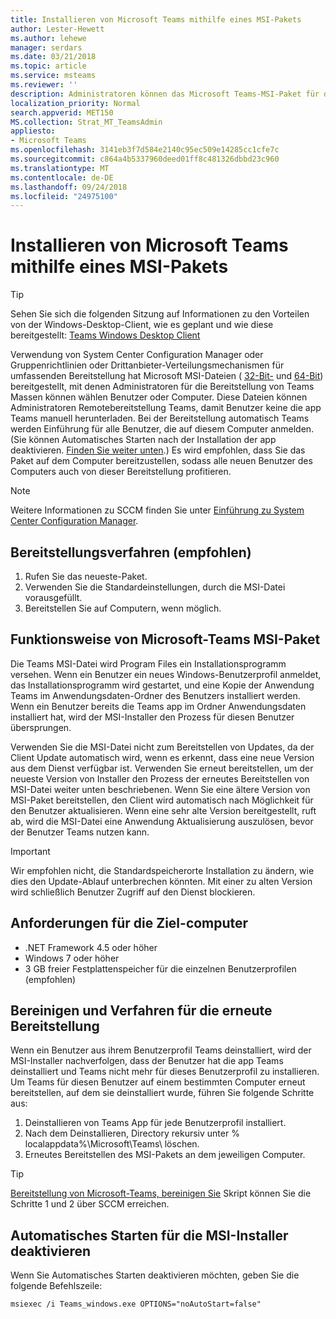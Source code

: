 ```yaml
---
title: Installieren von Microsoft Teams mithilfe eines MSI-Pakets
author: Lester-Hewett
ms.author: lehewe
manager: serdars
ms.date: 03/21/2018
ms.topic: article
ms.service: msteams
ms.reviewer: ''
description: Administratoren können das Microsoft Teams-MSI-Paket für die Massenbereitstellung von Microsoft Teams für ausgewählte Benutzer oder Computer verwenden.
localization_priority: Normal
search.appverid: MET150
MS.collection: Strat_MT_TeamsAdmin
appliesto:
- Microsoft Teams
ms.openlocfilehash: 3141eb3f7d584e2140c95ec509e14285cc1cfe7c
ms.sourcegitcommit: c864a4b5337960deed01ff8c481326dbbd23c960
ms.translationtype: MT
ms.contentlocale: de-DE
ms.lasthandoff: 09/24/2018
ms.locfileid: "24975100"
---
```

<a name="install-microsoft-teams-using-msi"></a>Installieren von Microsoft Teams mithilfe eines MSI-Pakets
=================================

> [!Tip]
> Sehen Sie sich die folgenden Sitzung auf Informationen zu den Vorteilen von der Windows-Desktop-Client, wie es geplant und wie diese bereitgestellt: [Teams Windows Desktop Client](https://aka.ms/teams-clients)

Verwendung von System Center Configuration Manager oder Gruppenrichtlinien oder Drittanbieter-Verteilungsmechanismen für umfassenden Bereitstellung hat Microsoft MSI-Dateien ( [32-Bit-](https://aka.ms/teams32bitmsi) und [64-Bit](https://aka.ms/teams64bitmsi)) bereitgestellt, mit denen Administratoren für die Bereitstellung von Teams Massen können wählen Benutzer oder Computer. Diese Dateien können Administratoren Remotebereitstellung Teams, damit Benutzer keine die app Teams manuell herunterladen. Bei der Bereitstellung automatisch Teams werden Einführung für alle Benutzer, die auf diesem Computer anmelden. (Sie können Automatisches Starten nach der Installation der app deaktivieren. [Finden Sie weiter unten](#disable-auto-lanuch-for-the-msi-installer).) Es wird empfohlen, dass Sie das Paket auf dem Computer bereitzustellen, sodass alle neuen Benutzer des Computers auch von dieser Bereitstellung profitieren. 
 
> [!Note] 
> Weitere Informationen zu SCCM finden Sie unter [Einführung zu System Center Configuration Manager](https://docs.microsoft.com/sccm/core/understand/introduction).

## <a name="deployment-procedure-recommended"></a>Bereitstellungsverfahren (empfohlen)
1. Rufen Sie das neueste-Paket.
2. Verwenden Sie die Standardeinstellungen, durch die MSI-Datei vorausgefüllt.
3. Bereitstellen Sie auf Computern, wenn möglich.

## <a name="how-the-microsoft-teams-msi-package-works"></a>Funktionsweise von Microsoft-Teams MSI-Paket

Die Teams MSI-Datei wird Program Files ein Installationsprogramm versehen. Wenn ein Benutzer ein neues Windows-Benutzerprofil anmeldet, das Installationsprogramm wird gestartet, und eine Kopie der Anwendung Teams im Anwendungsdaten-Ordner des Benutzers installiert werden. Wenn ein Benutzer bereits die Teams app im Ordner Anwendungsdaten installiert hat, wird der MSI-Installer den Prozess für diesen Benutzer übersprungen.

Verwenden Sie die MSI-Datei nicht zum Bereitstellen von Updates, da der Client Update automatisch wird, wenn es erkennt, dass eine neue Version aus dem Dienst verfügbar ist. Verwenden Sie erneut bereitstellen, um der neueste Version von Installer den Prozess der erneutes Bereitstellen von MSI-Datei weiter unten beschriebenen. Wenn Sie eine ältere Version von MSI-Paket bereitstellen, den Client wird automatisch nach Möglichkeit für den Benutzer aktualisieren. Wenn eine sehr alte Version bereitgestellt, ruft ab, wird die MSI-Datei eine Anwendung Aktualisierung auszulösen, bevor der Benutzer Teams nutzen kann. 

> [!Important] 
> Wir empfohlen nicht, die Standardspeicherorte Installation zu ändern, wie dies den Update-Ablauf unterbrechen könnten. Mit einer zu alten Version wird schließlich Benutzer Zugriff auf den Dienst blockieren. 


## <a name="target-computer-requirements"></a>Anforderungen für die Ziel-computer

- .NET Framework 4.5 oder höher
- Windows 7 oder höher
- 3 GB freier Festplattenspeicher für die einzelnen Benutzerprofilen (empfohlen)

## <a name="clean-up-and-redeployment-procedure"></a>Bereinigen und Verfahren für die erneute Bereitstellung
Wenn ein Benutzer aus ihrem Benutzerprofil Teams deinstalliert, wird der MSI-Installer nachverfolgen, dass der Benutzer hat die app Teams deinstalliert und Teams nicht mehr für dieses Benutzerprofil zu installieren. Um Teams für diesen Benutzer auf einem bestimmten Computer erneut bereitstellen, auf dem sie deinstalliert wurde, führen Sie folgende Schritte aus:

1. Deinstallieren von Teams App für jede Benutzerprofil installiert. 
2. Nach dem Deinstallieren, Directory rekursiv unter % localappdata%\Microsoft\Teams\ löschen. 
3. Erneutes Bereitstellen des MSI-Pakets an dem jeweiligen Computer.

> [!TIP] 
> [Bereitstellung von Microsoft-Teams, bereinigen Sie](.\scripts\Powershell-script-teams-deployment-clean-up.md) Skript können Sie die Schritte 1 und 2 über SCCM erreichen.  
                    
## <a name="disable-auto-launch-for-the-msi-installer"></a>Automatisches Starten für die MSI-Installer deaktivieren

Wenn Sie Automatisches Starten deaktivieren möchten, geben Sie die folgende Befehlszeile:

`msiexec /i Teams_windows.exe OPTIONS="noAutoStart=false"`

